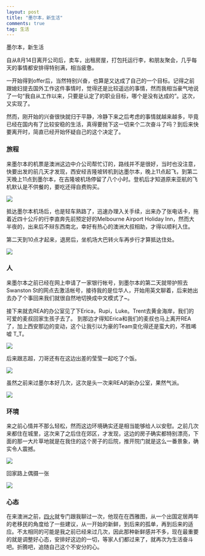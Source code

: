 ```yaml
---
layout: post
title: "墨尔本，新生活"
comments: true
tag: 生活
---
```

墨尔本，新生活

自从8月14日离开公司后，卖车，出租房屋，打包托运行李，和朋友聚会，几乎每天的事情都安排得特别满，相当疲惫。

一开始得到offer后，当然特别兴奋，也算是又达成了自己的一个目标。记得之前跟媳妇提去国外工作这件事情时，觉得还是比较遥远的事情，然而我相当豪气地说了一句“我自从工作以来，只要是认定了的职业目标，哪个是没有达成的”。这次，又实现了。

然而，刚开始的兴奋很快就归于平静，冷静下来之后考虑的事情就越来越多，毕竟已经在国内有了比较安稳的生活，真得要抛下这一切来个二次奋斗了吗？到后来快要离开时，简直已经开始怀疑自己的这个决定了。

### 旅程
来墨尔本的机票是澳洲这边中介公司帮忙订的，路线并不是很好，当时也没注意，快要出发的前几天才发现，西安经吉隆坡转机到达墨尔本，晚上11点起飞，到第二天晚上11点到墨尔本，在吉隆坡机场停留了八个小时。登机后才知道原来亚航的飞机默认是不供餐的，要吃还得自费购买。

<img src="/images/IMG_2735.jpg"/>

抵达墨尔本机场后，也是轻车熟路了，迅速办理入关手续，出来办了张电话卡，拖着近四十公斤的行李直奔先前预定好的Melbourne Airport Holiday Inn，然而大半夜的，出来后不辩东西南北，幸好有热心的澳洲大叔相助，才得以顺利入住。

第二天到10点才起来，退房后，坐机场大巴转火车再步行才算抵达住处。

<img src="/images/IMG_2771.jpg"/>

### 人
来墨尔本之前已经在网上申请了一家银行帐号，到墨尔本的第二天就带护照去Swanston St的网点去激活帐号，接待我的是位华人，开始用英文聊着，后来她出去办了个事回来我们就很自然地切换成中文模式了~。

接下来就去REA的办公室见了下Erica，Rupi，Luke。Trent去黄金海岸，我们的可爱的麦叔回家生孩子去了。
到那边才得知Erica和我们的麦叔也马上离开REA了，加上西安那边的变动，这个让我引以为豪的Team变化得还是蛮大的，不胜唏嘘 T_T。

<img src="/images/team-photo.jpg"/>

后来跟志超，刀哥还有在这边出差的莹莹一起吃了个饭。

<img src="/images/IMG_2778.jpg"/>

虽然之前来过墨尔本好几次，这次是头一次来REA的新办公室，果然气派。

<img src="/images/IMG_2777.jpg"/>



### 环境
来之前心情并不那么轻松，然而这边环境确实还是相当能够给人以安慰。之前几次来都住在城里，这次来了之后住在郊区，才发现，这边的房子确实都特别漂亮，下面的那一大片草地就是在我住的这个房子的后院，推开院门就是这么一番景象，确实令人震撼。

<img src="/images/IMG_2783.jpg"/>

回家路上偶摄一张

<img src="/images/IMG_2794.jpg"/>


### 心态

在来澳洲之前，[四火](http://www.raychase.net/)就专门跟我聊过一次，他现在在西雅图，从一个出国定居两年的老移民的角度给了一些建议，从一开始的新鲜，到后来的孤单，再到后来的适应。不太相同的可能是我之前已经来过几次，因此那种新鲜感并不多，现在最重要的就是调整好心态，安排好这边的一切，等家人们都过来了，就再次为生活奋斗吧。折腾吧，追随自己这个不安分的心。
